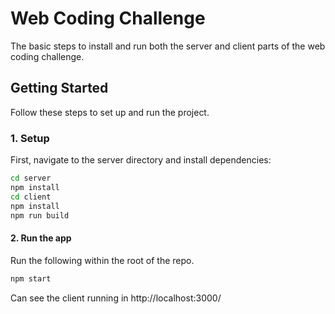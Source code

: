 # Web Coding Challenge

The basic steps to install and run both the server and client parts of the web coding challenge.

## Getting Started

Follow these steps to set up and run the project.

### 1. Setup

First, navigate to the server directory and install dependencies:

```bash
cd server
npm install
cd client
npm install
npm run build
```

#### 2. Run the app

Run the following within the root of the repo.

```bash
npm start
```

Can see the client running in
http://localhost:3000/
